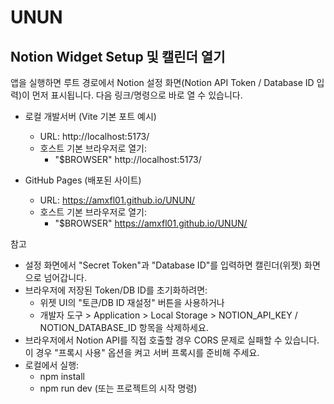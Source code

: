 # UNUN

## Notion Widget Setup 및 캘린더 열기

앱을 실행하면 루트 경로에서 Notion 설정 화면(Notion API Token / Database ID 입력)이 먼저 표시됩니다. 다음 링크/명령으로 바로 열 수 있습니다.

- 로컬 개발서버 (Vite 기본 포트 예시)
  - URL: http://localhost:5173/
  - 호스트 기본 브라우저로 열기:
    - "$BROWSER" http://localhost:5173/

- GitHub Pages (배포된 사이트)
  - URL: https://amxfl01.github.io/UNUN/
  - 호스트 기본 브라우저로 열기:
    - "$BROWSER" https://amxfl01.github.io/UNUN/

참고
- 설정 화면에서 "Secret Token"과 "Database ID"를 입력하면 캘린더(위젯) 화면으로 넘어갑니다.
- 브라우저에 저장된 Token/DB ID를 초기화하려면:
  - 위젯 UI의 "토큰/DB ID 재설정" 버튼을 사용하거나
  - 개발자 도구 > Application > Local Storage > NOTION_API_KEY / NOTION_DATABASE_ID 항목을 삭제하세요.
- 브라우저에서 Notion API를 직접 호출할 경우 CORS 문제로 실패할 수 있습니다. 이 경우 "프록시 사용" 옵션을 켜고 서버 프록시를 준비해 주세요.
- 로컬에서 실행:
  - npm install
  - npm run dev (또는 프로젝트의 시작 명령)
